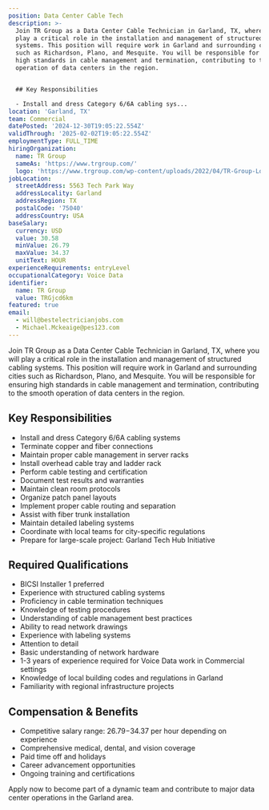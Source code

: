 ```yaml
---
position: Data Center Cable Tech
description: >-
  Join TR Group as a Data Center Cable Technician in Garland, TX, where you will
  play a critical role in the installation and management of structured cabling
  systems. This position will require work in Garland and surrounding cities
  such as Richardson, Plano, and Mesquite. You will be responsible for ensuring
  high standards in cable management and termination, contributing to the smooth
  operation of data centers in the region.


  ## Key Responsibilities

  - Install and dress Category 6/6A cabling sys...
location: 'Garland, TX'
team: Commercial
datePosted: '2024-12-30T19:05:22.554Z'
validThrough: '2025-02-02T19:05:22.554Z'
employmentType: FULL_TIME
hiringOrganization:
  name: TR Group
  sameAs: 'https://www.trgroup.com/'
  logo: 'https://www.trgroup.com/wp-content/uploads/2022/04/TR-Group-Logo.png'
jobLocation:
  streetAddress: 5563 Tech Park Way
  addressLocality: Garland
  addressRegion: TX
  postalCode: '75040'
  addressCountry: USA
baseSalary:
  currency: USD
  value: 30.58
  minValue: 26.79
  maxValue: 34.37
  unitText: HOUR
experienceRequirements: entryLevel
occupationalCategory: Voice Data
identifier:
  name: TR Group
  value: TRGjcd6km
featured: true
email:
  - will@bestelectricianjobs.com
  - Michael.Mckeaige@pes123.com
---
```




Join TR Group as a Data Center Cable Technician in Garland, TX, where you will play a critical role in the installation and management of structured cabling systems. This position will require work in Garland and surrounding cities such as Richardson, Plano, and Mesquite. You will be responsible for ensuring high standards in cable management and termination, contributing to the smooth operation of data centers in the region.

## Key Responsibilities
- Install and dress Category 6/6A cabling systems
- Terminate copper and fiber connections
- Maintain proper cable management in server racks
- Install overhead cable tray and ladder rack
- Perform cable testing and certification
- Document test results and warranties
- Maintain clean room protocols
- Organize patch panel layouts
- Implement proper cable routing and separation
- Assist with fiber trunk installation
- Maintain detailed labeling systems
- Coordinate with local teams for city-specific regulations
- Prepare for large-scale project: Garland Tech Hub Initiative

## Required Qualifications 
- BICSI Installer 1 preferred
- Experience with structured cabling systems
- Proficiency in cable termination techniques
- Knowledge of testing procedures
- Understanding of cable management best practices
- Ability to read network drawings
- Experience with labeling systems
- Attention to detail
- Basic understanding of network hardware
- 1-3 years of experience required for Voice Data work in Commercial settings
- Knowledge of local building codes and regulations in Garland
- Familiarity with regional infrastructure projects

## Compensation & Benefits
- Competitive salary range: $26.79-$34.37 per hour depending on experience
- Comprehensive medical, dental, and vision coverage
- Paid time off and holidays
- Career advancement opportunities
- Ongoing training and certifications

Apply now to become part of a dynamic team and contribute to major data center operations in the Garland area.
